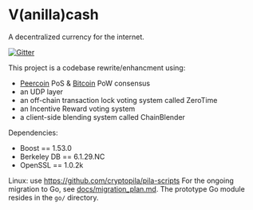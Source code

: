 V(anilla)cash
===========

A decentralized currency for the internet.

[![Gitter](https://badges.gitter.im/cryptopila/pila.svg)](https://gitter.im/cryptopila/pila?utm_source=badge&utm_medium=badge&utm_campaign=pr-badge)

This project is a codebase rewrite/enhancment using:
* [Peercoin](https://github.com/ppcoin/ppcoin) PoS & [Bitcoin](https://github.com/bitcoin/bitcoin) PoW consensus
* an UDP layer
* an off-chain transaction lock voting system called ZeroTime
* an Incentive Reward voting system
* a client-side blending system called ChainBlender


Dependencies:

* Boost == 1.53.0
* Berkeley DB == 6.1.29.NC
* OpenSSL == 1.0.2k

Linux: use https://github.com/cryptopila/pila-scripts
For the ongoing migration to Go, see [docs/migration_plan.md](docs/migration_plan.md).
The prototype Go module resides in the `go/` directory.
